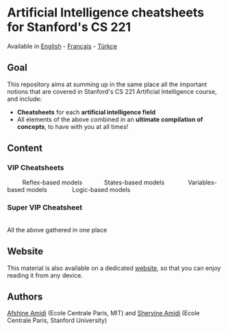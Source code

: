 # Artificial Intelligence cheatsheets for Stanford's CS 221

Available in [English](https://github.com/afshinea/stanford-cs-221-artificial-intelligence/tree/master/en) - [Français](https://github.com/afshinea/stanford-cs-221-artificial-intelligence/tree/master/fr) - [Türkçe](https://github.com/afshinea/stanford-cs-221-artificial-intelligence/tree/master/tr)

## Goal

This repository aims at summing up in the same place all the important notions that are covered in Stanford's CS 221 Artificial Intelligence course, and include:

* **Cheatsheets** for each **artificial intelligence field**
* All elements of the above combined in an **ultimate compilation of concepts**, to have with you at all times!

## Content

### VIP Cheatsheets

          Reflex-based models             States-based models              Variables-based models               Logic-based models

### Super VIP Cheatsheet

                                                                                                                                  All the above gathered in one place

## Website

This material is also available on a dedicated [website](https://stanford.edu/~shervine/teaching/cs-221), so that you can enjoy reading it from any device.

## Authors

[Afshine Amidi](https://twitter.com/afshinea) \(Ecole Centrale Paris, MIT\) and [Shervine Amidi](https://twitter.com/shervinea) \(Ecole Centrale Paris, Stanford University\)

